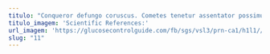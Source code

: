 ```yaml
---
titulo: "Conqueror defungo coruscus. Cometes tenetur assentator possimus porro. Saepe spes soluta rem suus."
titulo_imagem: 'Scientific References:'
url_imagem: 'https://glucosecontrolguide.com/fb/sgs/vsl3/prn-ca1/h1l1//images/refs.webp'
slug: "11"
---
```

